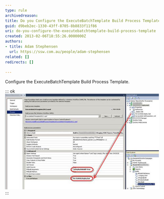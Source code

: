 ```yaml
---
type: rule
archivedreason: 
title: Do you Configure the ExecuteBatchTemplate Build Process Template?
guid: d9beb2ec-1330-43ff-8705-8b8833f11f86
uri: do-you-configure-the-executebatchtemplate-build-process-template
created: 2013-02-06T18:55:26.0000000Z
authors:
- title: Adam Stephensen
  url: https://ssw.com.au/people/adam-stephensen
related: []
redirects: []

---
```


Configure the ExecuteBatchTemplate Build Process Template.

<!--endintro-->

::: ok  
![Figure: Enter the DeployOnBuild MsBuild argument, and then enter the name of the deployment batch file you wish to execute upon successful build of the project. Every time this build is executed successful (and all the unit tests pass), the specified batch file will run – deploying the site automatically.](configure-executebatch.jpg)  
:::

